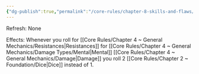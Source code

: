 ```yaml
---
{"dg-publish":true,"permalink":"/core-rules/chapter-8-skills-and-flaws/skill-list/intelect/rank-4/mentally-hardened/"}
---
```


Refresh: None

Effects:
Whenever you roll for [[Core Rules/Chapter 4 ~ General Mechanics/Resistances\|Resistances]] for [[Core Rules/Chapter 4 ~ General Mechanics/Damage Types/Mental\|Mental]] [[Core Rules/Chapter 4 ~ General Mechanics/Damage\|Damage]] you roll 2 [[Core Rules/Chapter 2 ~ Foundation/Dice\|Dice]] instead of 1.